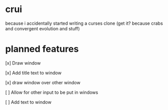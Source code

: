 # crui
because i accidentally started writing a curses clone
(get it? because crabs and convergent evolution and stuff)

# planned features 
[x] Draw window

[x] Add title text to window

[x] draw window over other window

[ ] Allow for other input to be put in windows

[ ] Add text to window 
